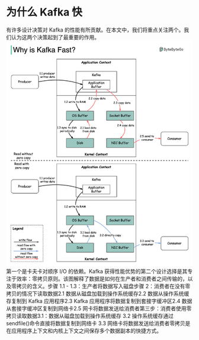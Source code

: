 # 为什么 Kafka 快

有许多设计决策对 Kafka 的性能有所贡献。在本文中，我们将重点关注两个。我们认为这两个决策起到了最重要的作用。![](../images/why_is_kafka_fast.jpeg)第一个是卡夫卡对顺序 I/O 的依赖。Kafka 获得性能优势的第二个设计选择是其专注于效率：零拷贝原则。该图解释了数据是如何在生产者和消费者之间传输的，以及零拷贝的含义。步骤 1.1 - 1.3：生产者将数据写入磁盘步骤 2：消费者在没有零拷贝的情况下读取数据2.1 数据从磁盘加载到操作系统缓存2.2 数据从操作系统缓存复制到 Kafka 应用程序2.3 Kafka 应用程序将数据复制到套接字缓冲区2.4 数据从套接字缓冲区复制到网络卡2.5 网卡将数据发送给消费者第三步：消费者使用零拷贝读取数据3.1：数据从磁盘加载到操作系统缓存 3.2 操作系统缓存通过 sendfile()命令直接将数据复制到网络卡 3.3 网络卡将数据发送给消费者零拷贝是在应用程序上下文和内核上下文之间保存多个数据副本的快捷方式。